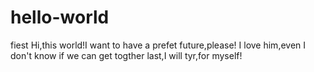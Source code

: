 # hello-world
fiest
Hi,this world!I want to have a prefet future,please!
I love him,even I don't know if we can get togther last,I will tyr,for myself!
